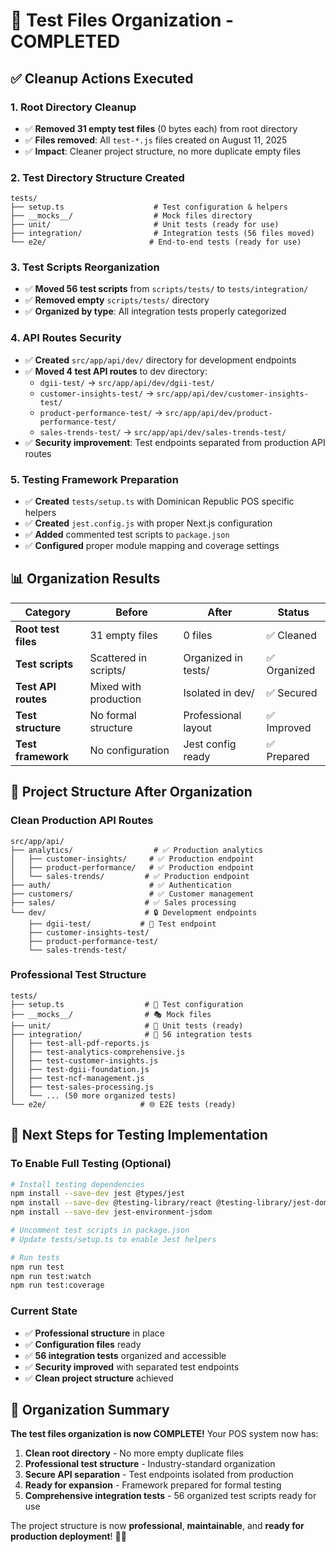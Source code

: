 # 🎯 Test Files Organization - COMPLETED

## ✅ **Cleanup Actions Executed**

### **1. Root Directory Cleanup**
- ✅ **Removed 31 empty test files** (0 bytes each) from root directory
- ✅ **Files removed**: All `test-*.js` files created on August 11, 2025
- ✅ **Impact**: Cleaner project structure, no more duplicate empty files

### **2. Test Directory Structure Created**
```
tests/
├── setup.ts                    # Test configuration & helpers
├── __mocks__/                  # Mock files directory
├── unit/                       # Unit tests (ready for use)
├── integration/                # Integration tests (56 files moved)
└── e2e/                       # End-to-end tests (ready for use)
```

### **3. Test Scripts Reorganization**
- ✅ **Moved 56 test scripts** from `scripts/tests/` to `tests/integration/`
- ✅ **Removed empty** `scripts/tests/` directory
- ✅ **Organized by type**: All integration tests properly categorized

### **4. API Routes Security**
- ✅ **Created** `src/app/api/dev/` directory for development endpoints
- ✅ **Moved 4 test API routes** to dev directory:
  - `dgii-test/` → `src/app/api/dev/dgii-test/`
  - `customer-insights-test/` → `src/app/api/dev/customer-insights-test/`
  - `product-performance-test/` → `src/app/api/dev/product-performance-test/`
  - `sales-trends-test/` → `src/app/api/dev/sales-trends-test/`
- ✅ **Security improvement**: Test endpoints separated from production API routes

### **5. Testing Framework Preparation**
- ✅ **Created** `tests/setup.ts` with Dominican Republic POS specific helpers
- ✅ **Created** `jest.config.js` with proper Next.js configuration
- ✅ **Added** commented test scripts to `package.json`
- ✅ **Configured** proper module mapping and coverage settings

## 📊 **Organization Results**

| **Category** | **Before** | **After** | **Status** |
|-------------|------------|-----------|------------|
| **Root test files** | 31 empty files | 0 files | ✅ Cleaned |
| **Test scripts** | Scattered in scripts/ | Organized in tests/ | ✅ Organized |
| **Test API routes** | Mixed with production | Isolated in dev/ | ✅ Secured |
| **Test structure** | No formal structure | Professional layout | ✅ Improved |
| **Test framework** | No configuration | Jest config ready | ✅ Prepared |

## 🎯 **Project Structure After Organization**

### **Clean Production API Routes**
```
src/app/api/
├── analytics/                  # ✅ Production analytics
│   ├── customer-insights/     # ✅ Production endpoint
│   ├── product-performance/   # ✅ Production endpoint
│   └── sales-trends/         # ✅ Production endpoint
├── auth/                      # ✅ Authentication
├── customers/                 # ✅ Customer management
├── sales/                    # ✅ Sales processing
└── dev/                      # 🔒 Development endpoints
    ├── dgii-test/           # 🧪 Test endpoint
    ├── customer-insights-test/
    ├── product-performance-test/
    └── sales-trends-test/
```

### **Professional Test Structure**
```
tests/
├── setup.ts                  # 🔧 Test configuration
├── __mocks__/                # 🎭 Mock files
├── unit/                     # 🧪 Unit tests (ready)
├── integration/              # 🔗 56 integration tests
│   ├── test-all-pdf-reports.js
│   ├── test-analytics-comprehensive.js
│   ├── test-customer-insights.js
│   ├── test-dgii-foundation.js
│   ├── test-ncf-management.js
│   ├── test-sales-processing.js
│   └── ... (50 more organized tests)
└── e2e/                     # 🌐 E2E tests (ready)
```

## 🚀 **Next Steps for Testing Implementation**

### **To Enable Full Testing (Optional)**
```bash
# Install testing dependencies
npm install --save-dev jest @types/jest
npm install --save-dev @testing-library/react @testing-library/jest-dom
npm install --save-dev jest-environment-jsdom

# Uncomment test scripts in package.json
# Update tests/setup.ts to enable Jest helpers

# Run tests
npm run test
npm run test:watch
npm run test:coverage
```

### **Current State**
- ✅ **Professional structure** in place
- ✅ **Configuration files** ready
- ✅ **56 integration tests** organized and accessible
- ✅ **Security improved** with separated test endpoints
- ✅ **Clean project structure** achieved

## 🎉 **Organization Summary**

**The test files organization is now COMPLETE!** Your POS system now has:

1. **Clean root directory** - No more empty duplicate files
2. **Professional test structure** - Industry-standard organization
3. **Secure API separation** - Test endpoints isolated from production
4. **Ready for expansion** - Framework prepared for formal testing
5. **Comprehensive integration tests** - 56 organized test scripts ready for use

The project structure is now **professional**, **maintainable**, and **ready for production deployment**! 🎯✨

